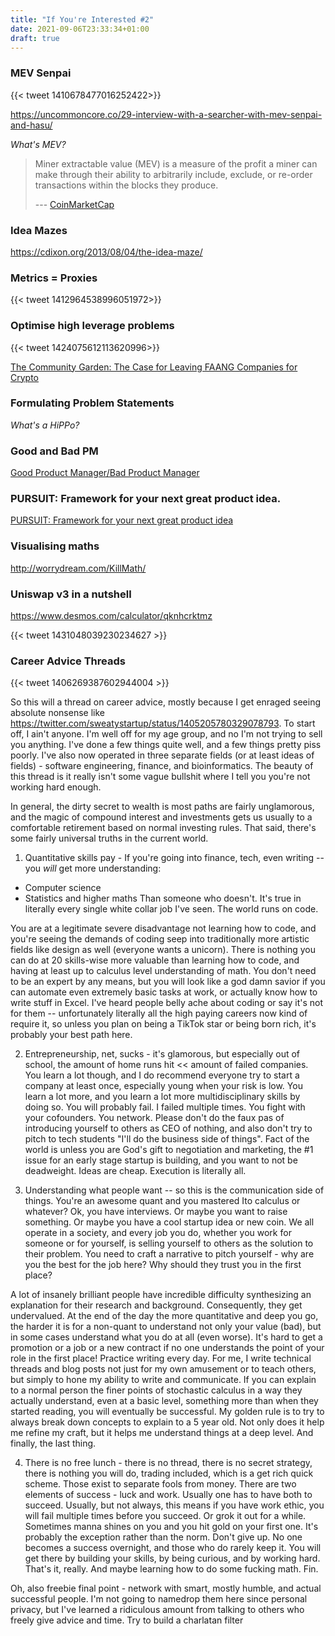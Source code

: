 ```yaml
---
title: "If You're Interested #2"
date: 2021-09-06T23:33:34+01:00
draft: true
---
```


### MEV Senpai

{{< tweet 1410678477016252422>}}

https://uncommoncore.co/29-interview-with-a-searcher-with-mev-senpai-and-hasu/

*What's MEV?*
> Miner extractable value (MEV) is a measure of the profit a miner can make through their ability to arbitrarily include, exclude, or re-order transactions within the blocks they produce. 
>
> --- [CoinMarketCap](https://coinmarketcap.com/alexandria/glossary/miner-extractable-value-mev)

### Idea Mazes

https://cdixon.org/2013/08/04/the-idea-maze/ 

### Metrics = Proxies

{{< tweet 1412964538996051972>}}

### Optimise high leverage problems

{{< tweet 1424075612113620996>}}

[The Community Garden: The Case for Leaving FAANG Companies for Crypto](https://www.paradigm.xyz/2021/09/the-community-garden-the-case-for-leaving-faang-companies-for-crypto/)

### Formulating Problem Statements 

*What's a HiPPo?*
> 


### Good and Bad PM

[Good Product Manager/Bad Product Manager](https://a16z.com/2012/06/15/good-product-managerbad-product-manager/)

### PURSUIT: Framework for your next great product idea.

[PURSUIT: Framework for your next great product idea](
https://uxdesign.cc/pursuit-a-product-framework-for-product-y-folks-9575244fe9d2)
### Visualising maths 

http://worrydream.com/KillMath/  

### Uniswap v3 in a nutshell

https://www.desmos.com/calculator/qknhcrktmz

{{< tweet 1431048039230234627 >}}
### Career Advice Threads

{{< tweet 1406269387602944004 >}}




So this will a thread on career advice, mostly because I get enraged seeing absolute nonsense like https://twitter.com/sweatystartup/status/1405205780329078793. To start off, I ain't anyone. I'm well off for my age group, and no I'm not trying to sell you anything. I've done a few things quite well, and a few things pretty piss poorly. I've also now operated in three separate fields (or at least ideas of fields) - software engineering, finance, and bioinformatics. The beauty of this thread is it really isn't some vague bullshit where I tell you you're not working hard enough.

In general, the dirty secret to wealth is most paths are fairly unglamorous, and the magic of compound interest and investments gets us usually to a comfortable retirement based on normal investing rules. That said, there's some fairly universal truths in the current world.

1) Quantitative skills pay - If you're going into finance, tech, even writing -- you *will* get more understanding:
- Computer science
- Statistics and higher maths
Than someone who doesn't. It's true in literally every single white collar job I've seen. The world runs on code.

You are at a legitimate severe disadvantage not learning how to code, and you're seeing the demands of coding seep into traditionally more artistic fields like design as well (everyone wants a unicorn). There is nothing you can do at 20 skills-wise more valuable than learning how to code, and having at least up to calculus level understanding of math. You don't need to be an expert by any means, but you will look like a god damn savior if you can automate even extremely basic tasks at work, or actually know how to write stuff in Excel. I've heard people belly ache about coding or say it's not for them -- unfortunately literally all the high paying careers now kind of require it, so unless you plan on being a TikTok star or being born rich, it's probably your best path here.

2) Entrepreneurship, net, sucks - it's glamorous, but especially out of school, the amount of home runs hit << amount of failed companies. You learn a lot though, and I do recommend everyone try to start a company at least once, especially young when your risk is low. You learn a lot more, and you learn a lot more multidisciplinary skills by doing so. You will probably fail. I failed multiple times. You fight with your cofounders. You network. Please don't do the faux pas of introducing yourself to others as CEO of nothing, and also don't try to pitch to tech students "I'll do the business side of things". Fact of the world is unless you are God's gift to negotiation and marketing, the #1 issue for an early stage startup is building, and you want to not be deadweight. Ideas are cheap. Execution is literally all.

3) Understanding what people want -- so this is the communication side of things. You're an awesome quant and you mastered Ito calculus or whatever? Ok, you have interviews. Or maybe you want to raise something. Or maybe you have a cool startup idea or new coin. We all operate in a society, and every job you do, whether you work for someone or for yourself, is selling yourself to others as the solution to their problem. You need to craft a narrative to pitch yourself - why are you the best for the job here? Why should they trust you in the first place?

A lot of insanely brilliant people have incredible difficulty synthesizing an explanation for their research and background. Consequently, they get undervalued. At the end of the day the more quantitative and deep you go, the harder it is for a non-quant to understand not only your value (bad), but in some cases understand what you do at all (even worse). It's hard to get a promotion or a job or a new contract if no one understands the point of your role in the first place!
Practice writing every day. For me, I write technical threads and blog posts not just for my own amusement or to teach others, but simply to hone my ability to write and communicate. If you can explain to a normal person the finer points of stochastic calculus in a way they actually understand, even at a basic level, something more than when they started reading, you will eventually be successful. My golden rule is to try to always break down concepts to explain to a 5 year old. Not only does it help me refine my craft, but it helps me understand things at a deep level. And finally, the last thing.

4) There is no free lunch - there is no thread, there is no secret strategy, there is nothing you will do, trading included, which is a get rich quick scheme. Those exist to separate fools from money. There are two elements of success - luck and work. Usually one has to have both to succeed. Usually, but not always, this means if you have work ethic, you will fail multiple times before you succeed. Or grok it out for a while. Sometimes manna shines on you and you hit gold on your first one. It's probably the exception rather than the norm. Don't give up. No one becomes a success overnight, and those who do rarely keep it. You will get there by building your skills, by being curious, and by working hard. That's it, really. And maybe learning how to do some fucking math. Fin.

Oh, also freebie final point - network with smart, mostly humble, and actual successful people. I'm not going to namedrop them here since personal privacy, but I've learned a ridiculous amount from talking to others who freely give advice and time. Try to build a charlatan filter
